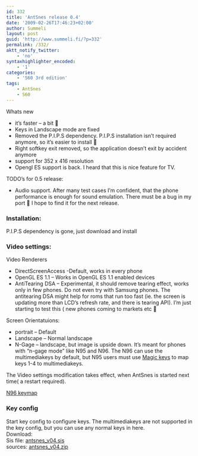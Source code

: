 ```yaml
---
id: 332
title: 'AntSnes release 0.4'
date: '2009-02-26T17:46:23+02:00'
author: Summeli
layout: post
guid: 'http://www.summeli.fi/?p=332'
permalink: /332/
aktt_notify_twitter:
    - 'no'
syntaxhighlighter_encoded:
    - '1'
categories:
    - 'S60 3rd edition'
tags:
    - AntSnes
    - S60
---
```


Whats new

- it’s faster – a bit 🙂
- Keys in Landscape mode are fixed
- Removed the P.I.P.S dependency. P.I.P.S installation isn’t required anymore, so it’s easier to install 🙂
- Right softkey exit removed, so the application doesn’t exit by accident anymore
- support for 352 x 416 resolution
- Opengl ES support is back. I heard that this is nice feature for TV.

TODO’s for 0.5 release:

- Audio support. After many test cases I’m confident, that the phone performance is enough for sound emulation. There must be a bug in my port 🙁 I hope to find it for the next release.

### Installation:
P.I.P.S dependency is gone, just download and install  
### Video settings:  
Video Renderers

- DirectScreenAccess -Default, works in every phone
- OpenGL ES 1.1 – Works in OpenGL ES 1.1 enabled devices
- AntiTearing DSA – Experimental, it should remove tearing effect, works only in few phones. Do not even try with Samsung phones. The antitearing DSA might help for roms that run too fast (ie. the screen is updating more than LCD’s refresh rate, and there is tearing API). I’m just starting to test this ( new phones coming to markets etc 🙂

Screen Orientatuions:

- portrait – Default
- Landscape – Normal landscape
- N-Gage – landscape, but image is upside down. It’s meant for phones with “n-gage mode” like N95 and N96. The N96 can use the multimediakeys by default, but N95 users must use [Magic keys](http://www.symbian-freak.com/downloads/freeware/cat_s60_3rd/descriptions/systools/magic_keys_remap_and_extend_your_keyboard.htm) to map keys 1-4 to multimediakeys.

The Video settings modification takes effect, when AntSnes is started next time( a restart required).

[N96 keymap](/jekyll-export/wp-content/uploads/2009/01/n96_keys-300x198.jpg)

### Key config 
Start key config to configure keys. The multimediakeys are not supported in the key config, but you can use any normal keys in here.  
Download:  
Sis file: [antsnes\_v04.sis](/jekyll-export/wp-content/uploads/2009/02/antsnes_v04.sis)  
sources: [antsnes\_v04.zip](/jekyll-export/wp-content/uploads/2009/02/antsnes_v04.zip)